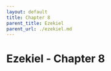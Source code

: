 ```yaml
---
layout: default
title: Chapter 8
parent_title: Ezekiel
parent_url: ./ezekiel.md
---
```


# Ezekiel - Chapter 8
